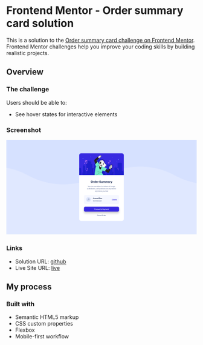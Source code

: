 # Frontend Mentor - Order summary card solution

This is a solution to the [Order summary card challenge on Frontend Mentor](https://www.frontendmentor.io/challenges/order-summary-component-QlPmajDUj). Frontend Mentor challenges help you improve your coding skills by building realistic projects. 

## Overview

### The challenge

Users should be able to:

- See hover states for interactive elements

### Screenshot

![](./Screenshot.png)
### Links

- Solution URL: [github](https://github.com/msienkowiec/order-summary-component-main)
- Live Site URL: [live](https://msienkowiec.github.io/order-summary-component-main/)

## My process

### Built with

- Semantic HTML5 markup
- CSS custom properties
- Flexbox
- Mobile-first workflow

